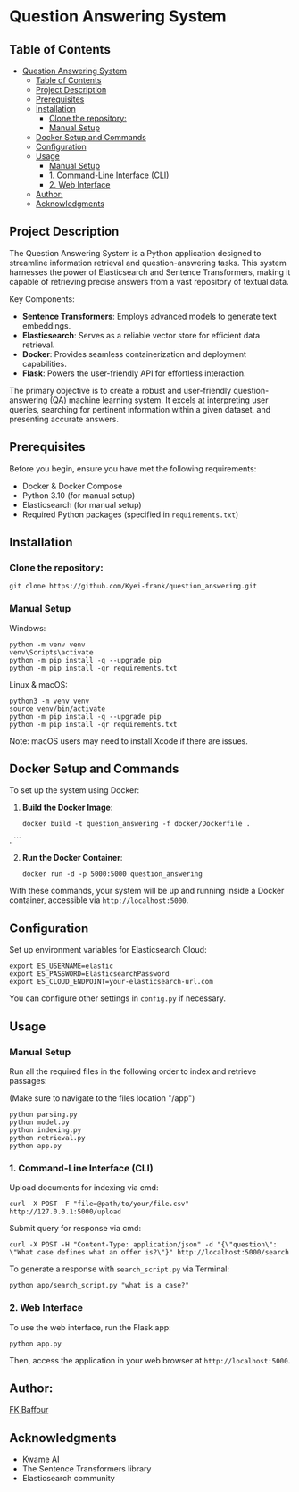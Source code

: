 # Question Answering System

## Table of Contents

- [Question Answering System](#question-answering-system)
  - [Table of Contents](#table-of-contents)
  - [Project Description](#project-description)
  - [Prerequisites](#prerequisites)
  - [Installation](#installation)
    - [Clone the repository:](#clone-the-repository)
    - [Manual Setup](#manual-setup)
  - [Docker Setup and Commands](#docker-setup-and-commands)
  - [Configuration](#configuration)
  - [Usage](#usage)
    - [Manual Setup](#manual-setup-1)
    - [1. Command-Line Interface (CLI)](#1-command-line-interface-cli)
    - [2. Web Interface](#2-web-interface)
  - [Author:](#author)
  - [Acknowledgments](#acknowledgments)

## Project Description

The Question Answering System is a Python application designed to streamline information retrieval and question-answering tasks. This system harnesses the power of Elasticsearch and Sentence Transformers, making it capable of retrieving precise answers from a vast repository of textual data.

Key Components:
- **Sentence Transformers**: Employs advanced models to generate text embeddings.
- **Elasticsearch**: Serves as a reliable vector store for efficient data retrieval.
- **Docker**: Provides seamless containerization and deployment capabilities.
- **Flask**: Powers the user-friendly API for effortless interaction.

The primary objective is to create a robust and user-friendly question-answering (QA) machine learning system. It excels at interpreting user queries, searching for pertinent information within a given dataset, and presenting accurate answers.

## Prerequisites

Before you begin, ensure you have met the following requirements:

- Docker & Docker Compose
- Python 3.10 (for manual setup)
- Elasticsearch (for manual setup)
- Required Python packages (specified in `requirements.txt`)

## Installation

### Clone the repository:

    git clone https://github.com/Kyei-frank/question_answering.git

### Manual Setup

Windows:

    python -m venv venv
    venv\Scripts\activate
    python -m pip install -q --upgrade pip
    python -m pip install -qr requirements.txt
    
Linux & macOS:

    python3 -m venv venv
    source venv/bin/activate
    python -m pip install -q --upgrade pip
    python -m pip install -qr requirements.txt

Note: macOS users may need to install Xcode if there are issues.

## Docker Setup and Commands

To set up the system using Docker:

1. **Build the Docker Image**:

    ```
    docker build -t question_answering -f docker/Dockerfile .
 .
    ```

2. **Run the Docker Container**:

    ```
    docker run -d -p 5000:5000 question_answering
    ```

With these commands, your system will be up and running inside a Docker container, accessible via `http://localhost:5000`.

## Configuration

Set up environment variables for Elasticsearch Cloud:

    export ES_USERNAME=elastic
    export ES_PASSWORD=ElasticsearchPassword
    export ES_CLOUD_ENDPOINT=your-elasticsearch-url.com

You can configure other settings in `config.py` if necessary.

## Usage

### Manual Setup

Run all the required files in the following order to index and retrieve passages:

(Make sure to navigate to the files location "/app")

    python parsing.py
    python model.py
    python indexing.py
    python retrieval.py
    python app.py

### 1. Command-Line Interface (CLI)

Upload documents for indexing via cmd:

    curl -X POST -F "file=@path/to/your/file.csv" http://127.0.0.1:5000/upload

Submit query for response via cmd:

    curl -X POST -H "Content-Type: application/json" -d "{\"question\": \"What case defines what an offer is?\"}" http://localhost:5000/search

To generate a response with `search_script.py` via Terminal:

    python app/search_script.py "what is a case?"

### 2. Web Interface

To use the web interface, run the Flask app:

    python app.py

Then, access the application in your web browser at `http://localhost:5000`.

## Author:
[FK Baffour](https://www.linkedin.com/in/frank-kyei-baffour-403b60100/)

## Acknowledgments

- Kwame AI
- The Sentence Transformers library
- Elasticsearch community